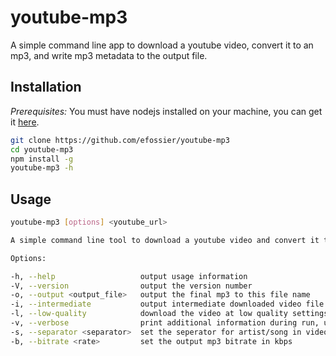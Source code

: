 # youtube-mp3
A simple command line app to download a youtube video, convert it to an mp3, and write mp3 metadata to the output file.

## Installation

*Prerequisites:* You must have nodejs installed on your machine, you can get it [here](https://nodejs.org/en/).

```bash
git clone https://github.com/efossier/youtube-mp3
cd youtube-mp3
npm install -g
youtube-mp3 -h
```

## Usage

```bash
youtube-mp3 [options] <youtube_url>

A simple command line tool to download a youtube video and convert it to an mp3 (v1.2.0)

Options:

-h, --help                   output usage information
-V, --version                output the version number
-o, --output <output_file>   output the final mp3 to this file name
-i, --intermediate           output intermediate downloaded video file
-l, --low-quality            download the video at low quality settings
-v, --verbose                print additional information during run, useful for debugging
-s, --separator <separator>  set the seperator for artist/song in video title
-b, --bitrate <rate>         set the output mp3 bitrate in kbps
```
